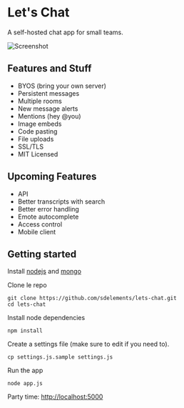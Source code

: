 # **Let's Chat**

A self-hosted chat app for small teams.

![Screenshot](http://i.imgur.com/djnd0Uk.png)

## Features and Stuff

* BYOS (bring your own server)
* Persistent messages
* Multiple rooms
* New message alerts
* Mentions (hey @you)
* Image embeds
* Code pasting
* File uploads
* SSL/TLS
* MIT Licensed

## Upcoming Features

* API
* Better transcripts with search
* Better error handling
* Emote autocomplete
* Access control
* Mobile client

## Getting started

Install [nodejs](https://github.com/joyent/node/wiki/Installation) and [mongo](http://www.mongodb.org/display/DOCS/Quickstart)

Clone le repo

```
git clone https://github.com/sdelements/lets-chat.git
cd lets-chat
```

Install node dependencies

```
npm install
```

Create a settings file (make sure to edit if you need to). 

```
cp settings.js.sample settings.js
```

Run the app

```
node app.js
```

Party time: [http://localhost:5000](http://localhost:5000)
